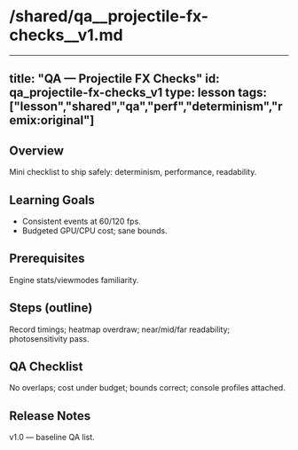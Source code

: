 # /shared/qa__projectile-fx-checks__v1.md
---
title: "QA — Projectile FX Checks"
id: qa_projectile-fx-checks_v1
type: lesson
tags: ["lesson","shared","qa","perf","determinism","remix:original"]
---
## Overview
Mini checklist to ship safely: determinism, performance, readability.
## Learning Goals
- Consistent events at 60/120 fps.
- Budgeted GPU/CPU cost; sane bounds.
## Prerequisites
Engine stats/viewmodes familiarity.
## Steps (outline)
Record timings; heatmap overdraw; near/mid/far readability; photosensitivity pass.
## QA Checklist
No overlaps; cost under budget; bounds correct; console profiles attached.
## Release Notes
v1.0 — baseline QA list.
